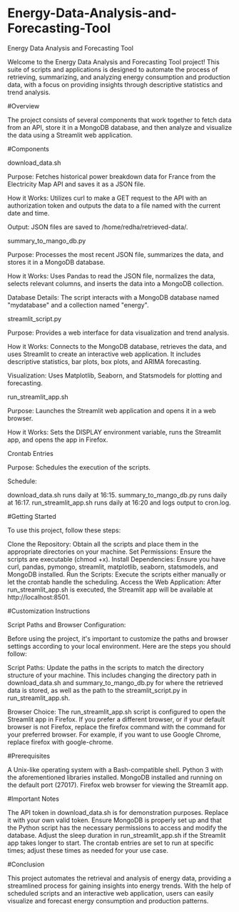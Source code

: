 # Energy-Data-Analysis-and-Forecasting-Tool
Energy Data Analysis and Forecasting Tool

Welcome to the Energy Data Analysis and Forecasting Tool project! This suite of scripts and applications is designed to automate the process of retrieving, summarizing, and analyzing energy consumption and production data, with a focus on providing insights through descriptive statistics and trend analysis.


#Overview

The project consists of several components that work together to fetch data from an API, store it in a MongoDB database, and then analyze and visualize the data using a Streamlit web application.


#Components

download_data.sh

Purpose: Fetches historical power breakdown data for France from the Electricity Map API and saves it as a JSON file.


How it Works: Utilizes curl to make a GET request to the API with an authorization token and outputs the data to a file named with the current date and time.


Output: JSON files are saved to /home/redha/retrieved-data/.


summary_to_mango_db.py

Purpose: Processes the most recent JSON file, summarizes the data, and stores it in a MongoDB database.


How it Works: Uses Pandas to read the JSON file, normalizes the data, selects relevant columns, and inserts the data into a MongoDB collection.


Database Details: The script interacts with a MongoDB database named "mydatabase" and a collection named "energy".


streamlit_script.py

Purpose: Provides a web interface for data visualization and trend analysis.


How it Works: Connects to the MongoDB database, retrieves the data, and uses Streamlit to create an interactive web application. It includes descriptive statistics, bar plots, box plots, and ARIMA forecasting.


Visualization: Uses Matplotlib, Seaborn, and Statsmodels for plotting and forecasting.


run_streamlit_app.sh

Purpose: Launches the Streamlit web application and opens it in a web browser.


How it Works: Sets the DISPLAY environment variable, runs the Streamlit app, and opens the app in Firefox.


Crontab Entries

Purpose: Schedules the execution of the scripts.


Schedule:


download_data.sh runs daily at 16:15.
summary_to_mango_db.py runs daily at 16:17.
run_streamlit_app.sh runs daily at 16:20 and logs output to cron.log.

#Getting Started

To use this project, follow these steps:


Clone the Repository: Obtain all the scripts and place them in the appropriate directories on your machine.
Set Permissions: Ensure the scripts are executable (chmod +x).
Install Dependencies: Ensure you have curl, pandas, pymongo, streamlit, matplotlib, seaborn, statsmodels, and MongoDB installed.
Run the Scripts: Execute the scripts either manually or let the crontab handle the scheduling.
Access the Web Application: After run_streamlit_app.sh is executed, the Streamlit app will be available at http://localhost:8501.

#Customization Instructions

Script Paths and Browser Configuration:

Before using the project, it's important to customize the paths and browser settings according to your local environment. Here are the steps you should follow:

Script Paths: Update the paths in the scripts to match the directory structure of your machine. This includes changing the directory path in download_data.sh and summary_to_mango_db.py for where the retrieved data is stored, as well as the path to the streamlit_script.py in run_streamlit_app.sh.

Browser Choice: The run_streamlit_app.sh script is configured to open the Streamlit app in Firefox. If you prefer a different browser, or if your default browser is not Firefox, replace the firefox command with the command for your preferred browser. For example, if you want to use Google Chrome, replace firefox with google-chrome.

#Prerequisites

A Unix-like operating system with a Bash-compatible shell.
Python 3 with the aforementioned libraries installed.
MongoDB installed and running on the default port (27017).
Firefox web browser for viewing the Streamlit app.

#Important Notes

The API token in download_data.sh is for demonstration purposes. Replace it with your own valid token.
Ensure MongoDB is properly set up and that the Python script has the necessary permissions to access and modify the database.
Adjust the sleep duration in run_streamlit_app.sh if the Streamlit app takes longer to start.
The crontab entries are set to run at specific times; adjust these times as needed for your use case.

#Conclusion

This project automates the retrieval and analysis of energy data, providing a streamlined process for gaining insights into energy trends. With the help of scheduled scripts and an interactive web application, users can easily visualize and forecast energy consumption and production patterns.
